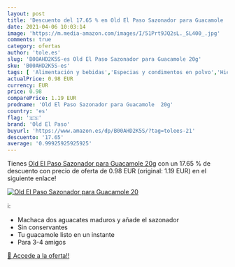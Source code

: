 ```yaml
---
layout: post
title: 'Descuento del 17.65 % en Old El Paso Sazonador para Guacamole  20'
date: 2021-04-06 10:03:14
image: 'https://m.media-amazon.com/images/I/51Prt9JQ2sL._SL400_.jpg'
comments: true
category: ofertas
author: 'tole.es'
slug: 'B00AHD2K5S-es Old El Paso Sazonador para Guacamole 20g'
sku: 'B00AHD2K5S-es'
tags: [ 'Alimentación y bebidas','Especias y condimentos en polvo','Hierbas, especias y condimentos','Mezclas de especias y condimentos en polvo','el','old','old el paso','paso', ]
actualPrice: 0.98 EUR
currency: EUR
price: 0.98
comparePrice: 1.19 EUR
prodname: 'Old El Paso Sazonador para Guacamole  20g'
country: 'es'
flag: '🇪🇸'
brand: 'Old El Paso'
buyurl: 'https://www.amazon.es/dp/B00AHD2K5S/?tag=tolees-21'
descuento: '17.65'
average: '0.99925925925925'
---
```


Tienes [Old El Paso Sazonador para Guacamole  20g](https://www.amazon.es/dp/B00AHD2K5S/?tag=tolees-21) con un 17.65 % de descuento con precio de oferta de 0.98 EUR (original: 1.19 EUR) en el siguiente enlace!

[![Old El Paso Sazonador para Guacamole  20](https://m.media-amazon.com/images/I/51Prt9JQ2sL._SL400_.jpg)](https://www.amazon.es/dp/B00AHD2K5S/?tag=tolees-21)

ℹ️:

- Machaca dos aguacates maduros y añade el sazonador
- Sin conservantes
- Tu guacamole listo en un instante
- Para 3-4 amigos

[🛒 Accede a la oferta!!](https://www.amazon.es/dp/B00AHD2K5S/?tag=tolees-21)
